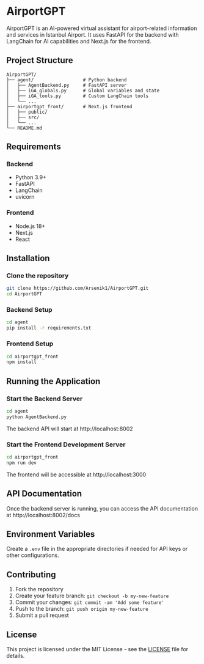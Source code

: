# AirportGPT

AirportGPT is an AI-powered virtual assistant for airport-related information and services in Istanbul Airport. It uses FastAPI for the backend with LangChain for AI capabilities and Next.js for the frontend.

## Project Structure

```
AirportGPT/
├── agent/                  # Python backend
│   ├── AgentBackend.py     # FastAPI server
│   ├── iGA_globals.py      # Global variables and state
│   ├── iGA_tools.py        # Custom LangChain tools
│   └── ...
├── airportgpt_front/       # Next.js frontend
│   ├── public/
│   ├── src/
│   └── ...
└── README.md
```

## Requirements

### Backend
- Python 3.9+
- FastAPI
- LangChain
- uvicorn

### Frontend
- Node.js 18+
- Next.js
- React

## Installation

### Clone the repository
```bash
git clone https://github.com/Arsenik1/AirportGPT.git
cd AirportGPT
```

### Backend Setup
```bash
cd agent
pip install -r requirements.txt
```

### Frontend Setup
```bash
cd airportgpt_front
npm install
```

## Running the Application

### Start the Backend Server
```bash
cd agent
python AgentBackend.py
```
The backend API will start at http://localhost:8002

### Start the Frontend Development Server
```bash
cd airportgpt_front
npm run dev
```
The frontend will be accessible at http://localhost:3000

## API Documentation

Once the backend server is running, you can access the API documentation at http://localhost:8002/docs

## Environment Variables

Create a `.env` file in the appropriate directories if needed for API keys or other configurations.

## Contributing

1. Fork the repository
2. Create your feature branch: `git checkout -b my-new-feature`
3. Commit your changes: `git commit -am 'Add some feature'`
4. Push to the branch: `git push origin my-new-feature`
5. Submit a pull request

## License

This project is licensed under the MIT License - see the [LICENSE](LICENSE) file for details.
